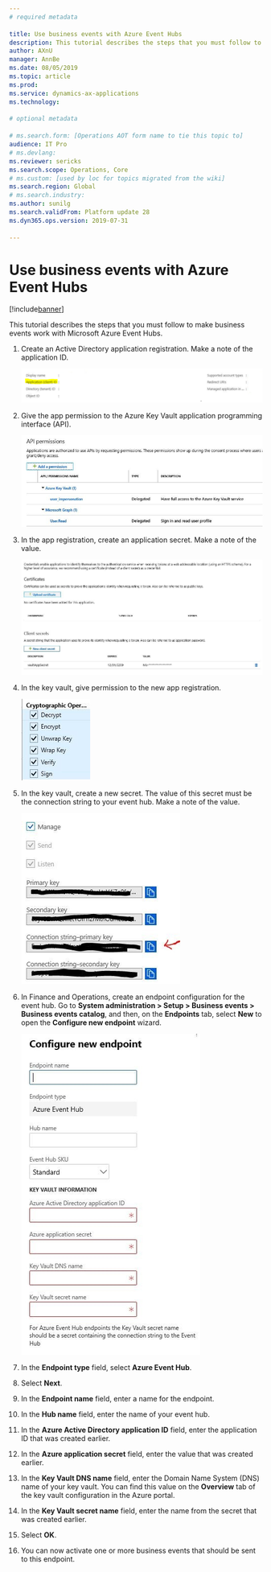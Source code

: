 ```yaml
---
# required metadata

title: Use business events with Azure Event Hubs
description: This tutorial describes the steps that you must follow to make business events work with Microsoft Azure Event Hubs.
author: AXnU
manager: AnnBe
ms.date: 08/05/2019
ms.topic: article
ms.prod: 
ms.service: dynamics-ax-applications
ms.technology: 

# optional metadata

# ms.search.form: [Operations AOT form name to tie this topic to]
audience: IT Pro
# ms.devlang: 
ms.reviewer: sericks
ms.search.scope: Operations, Core
# ms.custom: [used by loc for topics migrated from the wiki]
ms.search.region: Global
# ms.search.industry: 
ms.author: sunilg
ms.search.validFrom: Platform update 28
ms.dyn365.ops.version: 2019-07-31 

---
```


# Use business events with Azure Event Hubs

[!include[banner](../../includes/banner.md)]

This tutorial describes the steps that you must follow to make business events work with Microsoft Azure Event Hubs.

1. Create an Active Directory application registration. Make a note of the application ID.

    ![Application (client) ID value](../../media/BE_EH_aad.PNG)

2. Give the app permission to the Azure Key Vault application programming interface (API).

    ![Giving the app permission to the Azure Key Vault API](../../media/BE_EH_api.png)

3. In the app registration, create an application secret. Make a note of the value.

    ![Creating an application secret](../../media/BE_EH_secret.jpg)

4. In the key vault, give permission to the new app registration.

    ![Giving the key vault permission to the app registration](../../media/BE_EH_permission.jpg)

5. In the key vault, create a new secret. The value of this secret must be the connection string to your event hub. Make a note of the value.

    ![Connection string](../../media/BE_EH_connectionstring.jpg)

6. In Finance and Operations, create an endpoint configuration for the event hub. Go to **System administration \> Setup \> Business events \> Business events catalog**, and then, on the **Endpoints** tab, select **New** to open the **Configure new endpoint** wizard.

    ![Configure new endpoint wizard](../../media/BE_EH_endpointconfig.jpg)

7. In the **Endpoint type** field, select **Azure Event Hub**.
8. Select **Next**.
9. In the **Endpoint name** field, enter a name for the endpoint.
10. In the **Hub name** field, enter the name of your event hub.
11. In the **Azure Active Directory application ID** field, enter the application ID that was created earlier.
12. In the **Azure application secret** field, enter the value that was created earlier.
13. In the **Key Vault DNS name** field, enter the Domain Name System (DNS) name of your key vault. You can find this value on the **Overview** tab of the key vault configuration in the Azure portal.
14. In the **Key Vault secret name** field, enter the name from the secret that was created earlier.
15. Select **OK**.
16. You can now activate one or more business events that should be sent to this endpoint.

